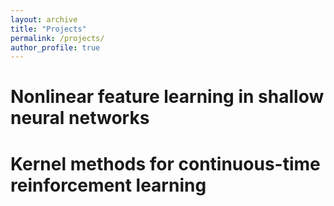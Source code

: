 ```yaml
---
layout: archive
title: "Projects"
permalink: /projects/
author_profile: true
---
```


# Nonlinear feature learning in shallow neural networks

# Kernel methods for continuous-time reinforcement learning
